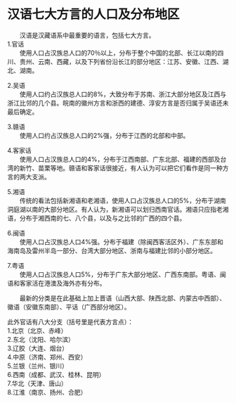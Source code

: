 # 汉语七大方言的人口及分布地区  

&emsp;&emsp;汉语是汉藏语系中最重要的语言，包括七大方言。  
1.官话  
&emsp;&emsp;使用人口占汉族总人口的70％以上，分布于整个中国的北部、长江以南的四川、贵州、云南、西藏，以及下列省份沿长江的部分地区：江苏、安徽、江西、湖北、湖南。  

2.吴语  
&emsp;&emsp;使用人口约占汉族总人口的8%，大致分布于苏南、浙江大部分地区及江西与浙江比邻的几个县。皖南的徽州方言和浙西的建德、淳安方言是否归属于吴语还未最后确定。  

3.赣语  
&emsp;&emsp;使用人口约占汉族总人口的2%强，分布于江西的北部和中部。  

4.客家话  
&emsp;&emsp;使用人口占汉族总人口的4%，分布于江西南部、广东北部、福建的西部及台湾的新竹、苗栗等地。赣语和客家话很接近，有人认为可以把它们看作是同一种方言的两大支派。  

5.湘语  
&emsp;&emsp;传统的看法包括新湘语和老湘语，使用人口占汉族总人口的5%，分布于湖南洞庭湖以南的大部分地区。有人认为，新湘语可以划归西南官话。湘语只应指老湘语，分布于湘西南的七、八个县，以及与之比邻的广西的四个县。  

6.闽语  
&emsp;&emsp;使用人口占汉族总人口4%强。分布于福建（除闽西客活区外）、广东东部和海南岛及雷州半岛一部分、台湾大部分地区、浙南与福建比邻的小部分地区。  

7.粤语  
&emsp;&emsp;使用人口占汉族总人口5%，分布于广东大部分地区、广西东南部。粤语、闽语和客家活在港澳及海外亦有分布。  

&emsp;&emsp;最新的分类是在此基础上加上晋语（山西大部、陕西北部、内蒙古中西部）、徽语（安徽东南部）、平话（广西部分地区）。  

此外官话有八大分支（括号里是代表方言点）：  
1.北京（北京、赤峰）  
2.东北（沈阳、哈尔滨）  
3.辽胶（大连、烟台）  
4.中原（济南、郑州、西安）  
5.兰银（兰州、银川）  
6.西南（成都、武汉、桂林、昆明）  
7.华北（天津、唐山）  
8.江淮（南京、扬州、合肥）  
